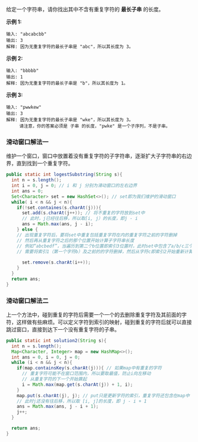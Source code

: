 给定一个字符串，请你找出其中不含有重复字符的 **最长子串** 的长度。

**示例 1:**

```
输入: "abcabcbb"
输出: 3 
解释: 因为无重复字符的最长子串是 "abc"，所以其长度为 3。
```

**示例 2:**

```
输入: "bbbbb"
输出: 1
解释: 因为无重复字符的最长子串是 "b"，所以其长度为 1。
```

**示例 3:**

```给定一个字符串，请你找出其中不含有重复字符的 最长子串 的长度。
输入: "pwwkew"
输出: 3
解释: 因为无重复字符的最长子串是 "wke"，所以其长度为 3。
     请注意，你的答案必须是 子串 的长度，"pwke" 是一个子序列，不是子串。
```



### 滑动窗口解法一

维护一个窗口，窗口中放置着没有重复字符的子字符串，逐渐扩大子字符串的右边界，直到找到一个重复字符。

```java
public static int logestSubstring(String s){
  int n = s.length();
  int i = 0, j = 0; // i 和 j 分别为滑动窗口的左右边界
  int ans = 0;
  Set<Character> set = new HashSet<>(); // set即为我们维护的滑动窗口
  while( i < n && j < n){
    if(!set.containes(s.charAt(j))){
      set.add(s.charAt(j++)); // 将不重复的字符放到set中
      // 此时，j已经往后移，所以取[i, j）的长度，即j - i
      ans = Math.max(ans, j - i);
    } else {
    // 出现重复字符后，要将set中重复包括重复字符在内的重复字符之前的字符删掉
    // 然后再从重复字符之后的那个位置开始计算子字符串长度
    // 例如“abcbedf”，当遍历到第二个b位置即索引3位置时，此时set中包含了a/b/c三个字符
    // 需要将索引1（第一个字符b）及之前的的字符删掉，然后从字符c即索引2开始重新计算子字符串长度。
        
      set.remove(s.charAt(i++));
    }
  }
  return ans;
}
```
### 滑动窗口解法二

上一个方法中，碰到重复的字符后需要一个一个的去删除重复字符及其前面的字符，这样做有些麻烦。可以定义字符到索引的映射，碰到重复的字符后就可以直接跳过窗口，直接到达下一个没有重复字符的子串。


```java
public static int solution2(String s){
  int n = s.length();
  Map<Character, Integer> map = new HashMap<>();
  int ans = 0, i = 0, j = 0;
  while (i < n && j < n){
    if(map.containsKey(s.charAt(j))){ // 如果map中有重复的字符
      // 重复字符可能不在窗口范围内，所以要取最值，防止i向左移动
      // 从重复字符的下一个开始算起
      i = Math.max(map.get(s.charAt(j)) + 1, i);
    }
    map.put(s.charAt(j), j); // put只是更新字符的索引，重复字符还包含在map中
    // 此时j还没有往后移，所以取 [i, j]的长度，即 j - i + 1
    ans = Math.max(ans, j - i + 1);
    j++;
  }

  return ans;
}
```

